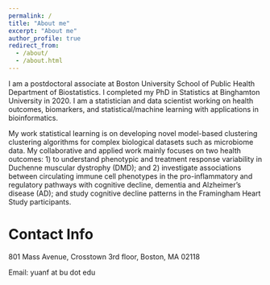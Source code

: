 ```yaml
---
permalink: /
title: "About me"
excerpt: "About me"
author_profile: true
redirect_from: 
  - /about/
  - /about.html
---
```


I am a postdoctoral associate at Boston University School of Public Health Department of Biostatistics. I completed my PhD in Statistics at Binghamton University in 2020. I am a statistician and data scientist working on health outcomes, biomarkers, and statistical/machine learning with applications in bioinformatics. 

My work statistical learning is on developing novel model-based clustering clustering algorithms for complex biological datasets such as microbiome data. My collaborative and applied work mainly focuses on two health outcomes: 1) to understand phenotypic and treatment response variability in Duchenne muscular dystrophy (DMD); and 2) investigate associations between circulating immune cell phenotypes in the pro-inflammatory and regulatory pathways with cognitive decline, dementia and Alzheimer’s disease (AD); and study cognitive decline patterns in the Framingham Heart Study participants.

Contact Info
======
801 Mass Avenue, Crosstown 3rd floor, Boston, MA 02118

Email: yuanf at bu dot edu
